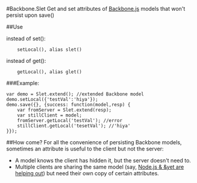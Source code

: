 #Backbone.Slet
Get and set attributes of [Backbone.js](http://documentcloud.github.com/backbone/) models that won't persist upon save()

##Use

instead of set():
		
		setLocal(), alias slet()
	
instead of get():

		getLocal(), alias glet()

###Example:

	var demo = Slet.extend(); //extended Backbone model
	demo.setLocal({'testVal':'hiya'});
	demo.save({}, {success: function(model,resp) {
		var fromServer = Slet.extend(resp);
		var stillClient = model;
		fromServer.getLocal('testVal'); //error
		stillClient.getLocal('tesetVal'); //'hiya'
	}});
	
	

##How come?
For all the convenience of persisting Backbone models, sometimes an attribute is useful to the client but not the server:

- A model knows the client has hidden it, but the server doesn't need to.
- Multiple clients are sharing the same model (say, [Node.js & &yet are helping out](http://andyet.net/blog/2011/feb/15/re-using-backbonejs-models-on-the-server-with-node/)) but need their own copy of certain attributes.